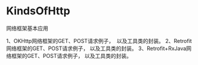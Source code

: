 # KindsOfHttp
网络框架基本应用


1、OKHttp网络框架的GET、POST请求例子，
  以及工具类的封装。
2、Retrofit网络框架的GET、POST请求例子，
  以及工具类的封装。
3、Retrofit+RxJava网络框架的GET、POST请求例子，
  以及工具类的封装。


